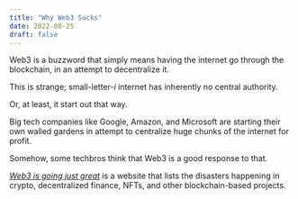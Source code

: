 ```yaml
---
title: "Why Web3 Sucks"
date: 2022-08-25
draft: false
---
```


Web3 is a buzzword that simply means having the internet go through the
blockchain,
in an attempt to decentralize it.

This is strange;
small-letter-*i* internet has inherently no central authority.

Or, at least, it start out that way.

Big tech companies like Google, Amazon, and Microsoft
are starting their own walled gardens in attempt
to centralize huge chunks of the internet for profit.

Somehow, some techbros think that Web3 is a good response to that.

[*Web3 is going just great*](https://web3isgoinggreat.com/)
is a website that lists the disasters happening in
crypto,
decentralized finance,
NFTs,
and other blockchain-based projects.

